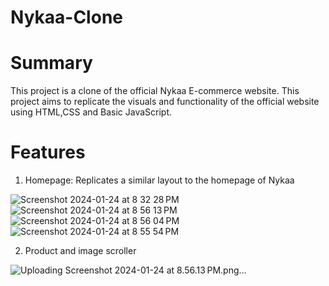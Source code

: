 # Nykaa-Clone

# Summary
This project is a clone of the official Nykaa E-commerce website. This project aims to replicate the visuals and functionality of the official website using HTML,CSS and Basic JavaScript.

# Features

1) Homepage: Replicates a similar layout to the homepage of Nykaa


![Screenshot 2024-01-24 at 8 32 28 PM](https://github.com/VainaviSwaminathan/Nykaa-Clone/assets/155678331/2410c9e7-9fb9-420d-b886-36129be8a8a0)
![Screenshot 2024-01-24 at 8 56 13 PM](https://github.com/VainaviSwaminathan/Nykaa-Clone/assets/155678331/56431aab-338e-41b4-879d-cba1e4742802)
![Screenshot 2024-01-24 at 8 56 04 PM](https://github.com/VainaviSwaminathan/Nykaa-Clone/assets/155678331/c74cb91f-0a12-453f-a83f-3b44766174f0)
![Screenshot 2024-01-24 at 8 55 54 PM](https://github.com/VainaviSwaminathan/Nykaa-Clone/assets/155678331/b3ad359b-e3d7-4ef7-bad7-da58fce783b5)

2) Product and image scroller


![Uploading Screenshot 2024-01-24 at 8.56.13 PM.png…]()
